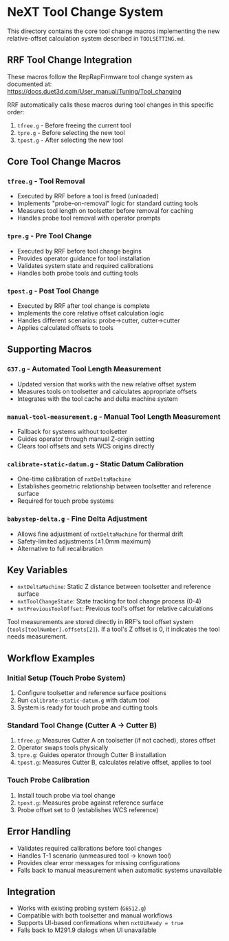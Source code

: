 # NeXT Tool Change System

This directory contains the core tool change macros implementing the new relative-offset calculation system described in `TOOLSETTING.md`.

## RRF Tool Change Integration

These macros follow the RepRapFirmware tool change system as documented at:
https://docs.duet3d.com/User_manual/Tuning/Tool_changing

RRF automatically calls these macros during tool changes in this specific order:
1. `tfree.g` - Before freeing the current tool
2. `tpre.g` - Before selecting the new tool  
3. `tpost.g` - After selecting the new tool

## Core Tool Change Macros

### `tfree.g` - Tool Removal
- Executed by RRF before a tool is freed (unloaded)
- Implements "probe-on-removal" logic for standard cutting tools
- Measures tool length on toolsetter before removal for caching
- Handles probe tool removal with operator prompts

### `tpre.g` - Pre Tool Change
- Executed by RRF before tool change begins
- Provides operator guidance for tool installation
- Validates system state and required calibrations
- Handles both probe tools and cutting tools

### `tpost.g` - Post Tool Change
- Executed by RRF after tool change is complete
- Implements the core relative offset calculation logic
- Handles different scenarios: probe→cutter, cutter→cutter
- Applies calculated offsets to tools

## Supporting Macros

### `G37.g` - Automated Tool Length Measurement
- Updated version that works with the new relative offset system
- Measures tools on toolsetter and calculates appropriate offsets
- Integrates with the tool cache and delta machine system

### `manual-tool-measurement.g` - Manual Tool Length Measurement
- Fallback for systems without toolsetter
- Guides operator through manual Z-origin setting
- Clears tool offsets and sets WCS origins directly

### `calibrate-static-datum.g` - Static Datum Calibration
- One-time calibration of `nxtDeltaMachine`
- Establishes geometric relationship between toolsetter and reference surface
- Required for touch probe systems

### `babystep-delta.g` - Fine Delta Adjustment
- Allows fine adjustment of `nxtDeltaMachine` for thermal drift
- Safety-limited adjustments (±1.0mm maximum)
- Alternative to full recalibration

## Key Variables

- `nxtDeltaMachine`: Static Z distance between toolsetter and reference surface
- `nxtToolChangeState`: State tracking for tool change process (0-4)  
- `nxtPreviousToolOffset`: Previous tool's offset for relative calculations

Tool measurements are stored directly in RRF's tool offset system (`tools[toolNumber].offsets[2]`). If a tool's Z offset is 0, it indicates the tool needs measurement.

## Workflow Examples

### Initial Setup (Touch Probe System)
1. Configure toolsetter and reference surface positions
2. Run `calibrate-static-datum.g` with datum tool
3. System is ready for touch probe and cutting tools

### Standard Tool Change (Cutter A → Cutter B)
1. `tfree.g`: Measures Cutter A on toolsetter (if not cached), stores offset
2. Operator swaps tools physically
3. `tpre.g`: Guides operator through Cutter B installation
4. `tpost.g`: Measures Cutter B, calculates relative offset, applies to tool

### Touch Probe Calibration
1. Install touch probe via tool change
2. `tpost.g`: Measures probe against reference surface
3. Probe offset set to 0 (establishes WCS reference)

## Error Handling

- Validates required calibrations before tool changes
- Handles T-1 scenario (unmeasured tool → known tool)
- Provides clear error messages for missing configurations
- Falls back to manual measurement when automatic systems unavailable

## Integration

- Works with existing probing system (`G6512.g`)
- Compatible with both toolsetter and manual workflows
- Supports UI-based confirmations when `nxtUiReady = true` 
- Falls back to M291.9 dialogs when UI unavailable